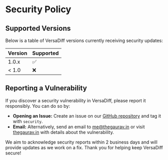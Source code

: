 # Security Policy

## Supported Versions

Below is a table of VersaDiff versions currently receiving security updates:

| Version | Supported          |
| ------- | ------------------ |
| 1.0.x   | :white_check_mark: |
| < 1.0   | :x:                |

## Reporting a Vulnerability

If you discover a security vulnerability in VersaDiff, please report it responsibly. You can do so by:

- **Opening an Issue:** Create an issue on our [GitHub repository](https://github.com/aazzroy/VersaDiff/issues) and tag it with `security`.
- **Email:** Alternatively, send an email to [me@thegaurav.in](mailto:me@thegaurav.in) or visit [thegaurav.in](https://www.thegaurav.in/) with details about the vulnerability.

We aim to acknowledge security reports within 2 business days and will provide updates as we work on a fix. Thank you for helping keep VersaDiff secure!
